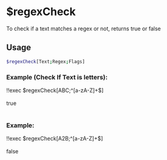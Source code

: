 # $regexCheck

To check if a text matches a regex or not, returns true or false

## Usage

```bash
$regexCheck[Text;Regex;Flags]
```

### Example (Check If Text is letters):
<discord-messages>
          <discord-message :bot="false" role-color="#ffcc9a" author="Member">
        !!exec $regexCheck[ABC;^[a-zA-Z]+$]<br><br>
          </discord-message>
          <discord-message :bot="true" role-color="#0099ff" author="Custom Command" avatar="https://media.discordapp.net/avatars/725721249652670555/781224f90c3b841ba5b40678e032f74a.webp">
        true<br><br>
        </discord-message>
</discord-messages>

### Example:
<discord-messages>
          <discord-message :bot="false" role-color="#ffcc9a" author="Member">
        !!exec $regexCheck[A2B;^[a-zA-Z]+$]<br><br>
          </discord-message>
          <discord-message :bot="true" role-color="#0099ff" author="Custom Command" avatar="https://media.discordapp.net/avatars/725721249652670555/781224f90c3b841ba5b40678e032f74a.webp">
        false
        </discord-message>
</discord-messages>
